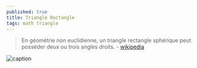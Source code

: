 ```yaml
---
published: true
title: Triangle Rectangle
tags: math triangle
---
```

> En géométrie non euclidienne, un triangle rectangle sphérique peut posséder deux ou trois angles droits. - [wikipedia](https://fr.wikipedia.org/wiki/Triangle_rectangle)

![caption](https://upload.wikimedia.org/wikipedia/commons/thumb/9/91/Triangle_trirectangle.svg/330px-Triangle_trirectangle.svg.png)
